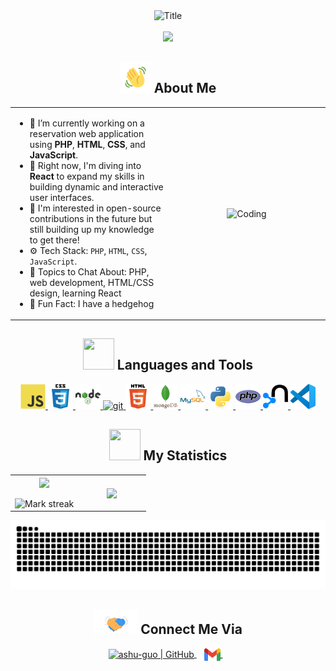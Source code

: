 <div align="center">
  <img src="https://readme-typing-svg.herokuapp.com?font=Architects+Daughter&color=%2338C2FF&size=50&center=true&vCenter=true&height=60&width=600&lines=Heyyy!+I'm+Ignacio;Welcome+to+my+profile!" alt="Title"></img>
</div>

<br>

<div align="center">
    <img src="https://media.tenor.com/ZN29QILcbAQAAAAM/cat-pc.gif" height="120px" /
</div>

## <img src="https://raw.githubusercontent.com/ashu-guo/ashu-guo/main/assets/wave.gif" width="50px" height="50px"></img> About Me

<table align="center">
<tr border="none">
<td width="50%" align="left">

- 🔭 I’m currently working on a reservation web application using **PHP**, **HTML**, **CSS**, and **JavaScript**.
- 🌱 Right now, I'm diving into **React** to expand my skills in building dynamic and interactive user interfaces.
- 🤝 I'm interested in open-source contributions in the future but still building up my knowledge to get there!
- ⚙️ Tech Stack: `PHP`, `HTML`, `CSS`, `JavaScript`.
- 💬 Topics to Chat About: PHP, web development, HTML/CSS design, learning React
- 🚀 Fun Fact: I have a hedgehog

</td>
<td width="50%" align="center">
  <img align="center" alt="Coding" width="450" src="https://media0.giphy.com/media/Sm9AfJRiZofjlrkAAl/giphy.gif?cid=6c09b952oz5mu8q5xievfdc53h0qxat3c3mx5f18we1lx4z4&ep=v1_internal_gif_by_id&rid=giphy.gif&ct=g">
</td>
</tr>
</table>

## <img src="https://media.giphy.com/media/M4NykXxUE0HAcK7UJ6/giphy.gif" width="50px" height="50px"></img> Languages and Tools

<p align="center">
    <a href="https://developer.mozilla.org/en-US/docs/Web/JavaScript" target="_blank" rel="noreferrer">
        <img
                src="https://raw.githubusercontent.com/devicons/devicon/master/icons/javascript/javascript-original.svg"
                alt="javascript"
                width="40"
                height="40"
        />
    </a>
    <a href="https://www.w3schools.com/css/" target="_blank" rel="noreferrer">
        <img
                src="https://raw.githubusercontent.com/devicons/devicon/master/icons/css3/css3-original-wordmark.svg"
                alt="css3"
                width="40"
                height="40"
        />
    </a>
    <a href="https://nodejs.org" target="_blank" rel="noreferrer">
        <img
                src="https://raw.githubusercontent.com/devicons/devicon/master/icons/nodejs/nodejs-original-wordmark.svg"
                alt="nodejs"
                width="40"
                height="40"
        />
    </a>
    <a href="https://git-scm.com/" target="_blank" rel="noreferrer">
        <img src="https://www.vectorlogo.zone/logos/git-scm/git-scm-icon.svg" alt="git" width="40" height="40" />
    </a>
    <a href="https://www.w3.org/html/" target="_blank" rel="noreferrer">
        <img
                src="https://raw.githubusercontent.com/devicons/devicon/master/icons/html5/html5-original-wordmark.svg"
                alt="html5"
                width="40"
                height="40"
        />
    </a>
    <a href="https://www.mongodb.com/" target="_blank" rel="noreferrer">
        <img
                src="https://raw.githubusercontent.com/devicons/devicon/master/icons/mongodb/mongodb-original-wordmark.svg"
                alt="mongodb"
                width="40"
                height="40"
        />
    </a>
    <a href="https://www.mysql.com/" target="_blank" rel="noreferrer">
        <img
                src="https://raw.githubusercontent.com/devicons/devicon/master/icons/mysql/mysql-original-wordmark.svg"
                alt="mysql"
                width="40"
                height="40"
        />
    </a>
    <a href="https://www.python.org" target="_blank" rel="noreferrer">
        <img
                src="https://raw.githubusercontent.com/devicons/devicon/master/icons/python/python-original.svg"
                alt="python"
                width="40"
                height="40"
        />
    </a>
    <a href="https://www.php.net" target="_blank" rel="noreferrer">
        <img
                src="https://raw.githubusercontent.com/devicons/devicon/master/icons/php/php-original.svg"
                alt="sass"
                width="40"
                height="40"
        />
    </a>
    <a href="https://www.neo4j.com" target="_blank" rel="noreferrer">
      <img
              src="https://raw.githubusercontent.com/devicons/devicon/master/icons/neo4j/neo4j-original.svg"
              alt="sass"
              width="40"
              height="40"
      />
    </a>
    <a href="https://code.visualstudio.com/" target="_blank" rel="noreferrer">
      <img
              src="https://raw.githubusercontent.com/devicons/devicon/master/icons/vscode/vscode-original.svg"
              alt="sass"
              width="40"
              height="40"
      />
    </a>
</p>

## <img src="https://media2.giphy.com/media/QssGEmpkyEOhBCb7e1/giphy.gif?cid=ecf05e47a0n3gi1bfqntqmob8g9aid1oyj2wr3ds3mg700bl&rid=giphy.gif" width="50px" height="50px"> My Statistics

<table align="center">
<tr border="none">
<td width="50%" align="center">

  <img  align="center"  src="https://github-readme-stats.vercel.app/api?username=chiszuzunaga&theme=chartreuse-dark&show_icons=true&count_private=true" />
  <br></br>
  <img  title="🔥 Get streak stats for your profile at git.io/streak-stats" alt="Mark streak" src="https://github-readme-streak-stats.herokuapp.com/?user=chiszuzunaga&theme=chartreuse-dark&hide_border=false" /> 
</td>
<td width="50%" align="center">

  <img  align="center"  src="https://github-readme-stats.anuraghazra1.vercel.app/api/top-langs/?username=chiszuzunaga&theme=chartreuse-dark&hide_border=false&no-bg=true&no-frame=true&langs_count=10"/>

  </td>
</tr>
</table>

<p >
    <picture align="center">
      <source media="(prefers-color-scheme: dark)" srcset="https://raw.githubusercontent.com/ChisZuzunaga/ChisZuzunaga/refs/heads/output/github-contribution-grid-snake.svg">
      <source media="(prefers-color-scheme: light)" srcset="https://raw.githubusercontent.com/ChisZuzunaga/ChisZuzunaga/refs/heads/output/github-contribution-grid-snake.svg">
      <img alt="github contribution grid snake animation" src="https://raw.githubusercontent.com/ChisZuzunaga/ChisZuzunaga/refs/heads/output/github-contribution-grid-snake.svg">
    </picture>
</p>

## <img src='https://raw.githubusercontent.com/ashu-guo/ashu-guo/main/assets/handshake.gif' width="70px" height="40px"> Connect Me Via

<p align="center">
  <a href="https://profile-summary-for-github.herokuapp.com/user/chiszuzunaga" target="_blank">
    <img align="center" alt="ashu-guo | GitHub" width="26px" src="https://upload.wikimedia.org/wikipedia/commons/thumb/a/ae/Github-desktop-logo-symbol.svg/1024px-Github-desktop-logo-symbol.svg.png" />
  </a> &nbsp;&nbsp;

  <a href="mailto:ignacioguerratorres@gmail.com" >
    <img align="center" alt="ashu-guo | Gmail" width="26px" src="https://raw.githubusercontent.com/ashu-guo/ashu-guo/master/assets/gmail.svg" />
  </a> &nbsp;&nbsp;
<p>
